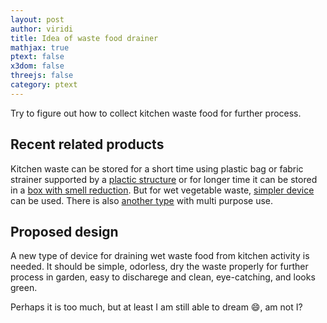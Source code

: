 ```yaml
---
layout: post
author: viridi
title: Idea of waste food drainer
mathjax: true
ptext: false
x3dom: false
threejs: false
category: ptext
---
```

Try to figure out how to collect kitchen waste food for further process.

## Recent related products
Kitchen waste can be stored for a short time using plastic bag or fabric strainer supported by a [plactic structure](https://global.rakuten.com/en/store/zakkashop/item/19340) or for longer time it can be stored in a [box with smell reduction](https://www.josephjoseph.com/en-rw/stack-4). But for wet vegetable waste, [simpler device](https://www.aliexpress.com/item/32619746043.html) can be used. There is also [another type](https://jackmacry.com/products/sink-suction-cup-rack) with multi purpose use. 

## Proposed design
A new type of device for draining wet waste food from kitchen activity is needed. It should be simple, odorless, dry the waste properly for further process in garden, easy to discharege and clean, eye-catching, and looks green.

Perhaps it is too much, but at least I am still able to dream :smile:, am not I?
